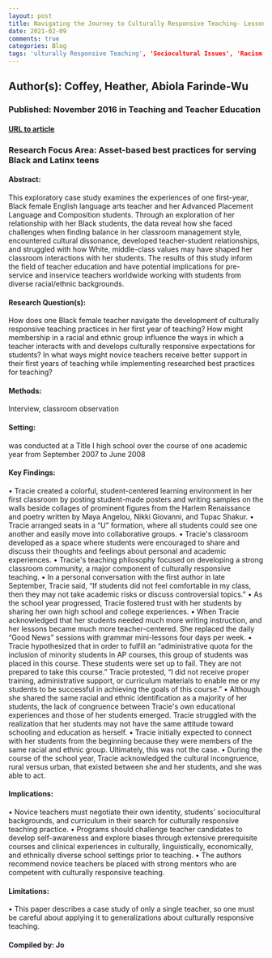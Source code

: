 ```yaml
---
layout: post
title: Navigating the Journey to Culturally Responsive Teaching- Lessons from the Success and Struggles of One First-Year, Black Female Teacher of Black Students in an Urban School
date: 2021-02-09
comments: true
categories: Blog
tags: 'ulturally Responsive Teaching', 'Sociocultural Issues', 'Racism', 'Sexism', 'Ableism', 'Hetero-sexism', 'Anti-semitism', 'Testing', 'Learning Environment', 'Classroom Community'
---
```


## Author(s): Coffey, Heather, Abiola Farinde-Wu

### Published: November 2016 in Teaching and Teacher Education

#### [URL to article](https://www.sciencedirect.com/science/article/abs/pii/S0742051X16301494)

### Research Focus Area: Asset-based best practices for serving Black and Latinx teens

#### Abstract:
This exploratory case study examines the experiences of one first-year, Black female English language arts teacher and her Advanced Placement Language and Composition students. Through an exploration of her relationship with her Black students, the data reveal how she faced challenges when finding balance in her classroom management style, encountered cultural dissonance, developed teacher-student relationships, and struggled with how White, middle-class values may have shaped her classroom interactions with her students. The results of this study inform the field of teacher education and have potential implications for pre-service and inservice teachers worldwide working with students from diverse racial/ethnic backgrounds.


#### Research Question(s):
How does one Black female teacher navigate the development of culturally responsive teaching practices in her first year of teaching? How might membership in a racial and ethnic group influence the ways in which a teacher interacts with and develops culturally responsive expectations for students? In what ways might novice teachers receive better support in their first years of teaching  while implementing researched best practices for teaching?


#### Methods:
Interview, classroom observation


#### Setting:
was conducted at a Title I high school over the course of one academic year from September 2007 to June 2008


#### Key Findings:
• Tracie created a colorful, student-centered learning environment in her first classroom by posting student-made posters and writing samples on the walls beside collages of prominent figures from the Harlem Renaissance and poetry written by Maya Angelou, Nikki Giovanni, and Tupac Shakur.  • Tracie arranged seats in a “U” formation, where all students could see one another and easily move into collaborative groups.  • Tracie's classroom developed as a space where students were encouraged to share and discuss their thoughts and feelings about personal and academic experiences. • Tracie's teaching philosophy focused on developing a strong classroom community, a major component of culturally responsive teaching. • In a personal conversation with the first author in late September, Tracie said, “If students did not feel comfortable in my class, then they may not take academic risks or discuss controversial topics.” • As the school year progressed, Tracie fostered trust with her students by sharing her own high school and college experiences. • When Tracie acknowledged that her students needed much more writing instruction, and her lessons became much more teacher-centered. She replaced the daily “Good News” sessions with grammar mini-lessons four days per week. • Tracie hypothesized that in order to fulfill an “administrative quota for the inclusion of minority students in AP courses, this group of students was placed in this course. These students were set up to fail. They are not prepared to take this course.” Tracie protested, “I did not receive proper training, administrative support, or curriculum materials to enable me or my students to be successful in achieving the goals of this course.” • Although she shared the same racial and ethnic identification as a majority of her students, the lack of congruence between Tracie's own educational experiences and those of her students emerged. Tracie struggled with the realization that her students may not have the same attitude toward schooling and education as herself. • Tracie initially expected to connect with her students from the beginning because they were members of the same racial and ethnic group. Ultimately, this was not the case. • During the course of the school year, Tracie acknowledged the cultural incongruence, rural versus urban, that existed between she and her students, and she was able to act. 


#### Implications:
• Novice teachers must negotiate their own identity, students' sociocultural backgrounds, and curriculum in their search for culturally responsive teaching practice. • Programs should challenge teacher candidates to develop self-awareness and explore biases through extensive prerequisite courses and clinical experiences in culturally, linguistically, economically, and ethnically diverse school settings prior to teaching. • The authors recommend novice teachers be placed with strong mentors who are competent with culturally responsive teaching. 


#### Limitations:
• This paper describes a case study of only a single teacher, so one must be careful about applying it to generalizations about culturally responsive teaching.


#### Compiled by: Jo

